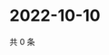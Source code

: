 # 2022-10-10

共 0 条

<!-- BEGIN WEIBO -->
<!-- 最后更新时间 Mon Oct 10 2022 03:16:39 GMT+0800 (China Standard Time) -->

<!-- END WEIBO -->
